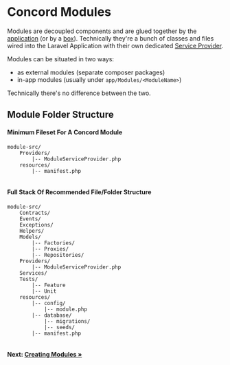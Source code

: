 # Concord Modules

Modules are decoupled components and are glued together by the
[application](application.md) (or by a [box](boxes.md)). Technically they're a bunch of classes and files wired into the Laravel Application with their own dedicated [Service Provider](https://laravel.com/docs/5.3/providers).

Modules can be situated in two ways:

- as external modules (separate composer packages)
- in-app modules (usually under `app/Modules/<ModuleName>`)

Technically there's no difference between the two.


## Module Folder Structure

#### Minimum Fileset For A Concord Module

```
module-src/
    Providers/
        |-- ModuleServiceProvider.php
    resources/
        |-- manifest.php
    
```

#### Full Stack Of Recommended File/Folder Structure
 
```
module-src/
    Contracts/
    Events/
    Exceptions/
    Helpers/
    Models/
        |-- Factories/
        |-- Proxies/
        |-- Repositories/
    Providers/
        |-- ModuleServiceProvider.php
    Services/
    Tests/
        |-- Feature
        |-- Unit
    resources/
        |-- config/
            |-- module.php
        |-- database/
            |-- migrations/
            |-- seeds/
        |-- manifest.php
    
```

#### Next: [Creating Modules &raquo;](creating-modules.md)